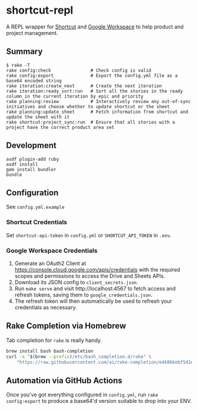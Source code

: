 # shortcut-repl

A REPL wrapper for [Shortcut](https://www.shortcut.com/) and [Google Workspace](https://workspace.google.com/) to help product and project management.

## Summary

```
$ rake -T
rake config:check               # Check config is valid
rake config:export              # Export the config.yml file as a base64 encoded string
rake iteration:create_next      # Create the next iteration
rake iteration:ready_sort:run   # Sort all the stories in the ready column in the current iteration by epic and priority
rake planning:review            # Interactively review any out-of-sync initiatives and choose whether to update shortcut or the sheet
rake planning:update_sheet      # Fetch information from shortcut and update the sheet with it
rake shortcut:project_sync:run  # Ensure that all stories with a project have the correct product area set
```

## Development

```shell
asdf plugin-add ruby
asdf install
gem install bundler
bundle
```

## Configuration

See `config.yml.example`

### Shortcut Credentials

Set `shortcut-api-token` in `config.yml` or `SHORTCUT_API_TOKEN` in `.env`.

### Google Workspace Credentials

1. Generate an OAuth2 Client at https://console.cloud.google.com/apis/credentials with the required scopes and permissions to access the Drive and Sheets APIs.
1. Download its JSON config to `client_secrets.json`.
1. Run `make serve` and visit http://localhost:4567 to fetch access and refresh tokens, saving them to `google_credentials.json`.
1. The refresh token will then automatically be used to refresh your credentials as necessary.

## Rake Completion via Homebrew

Tab completion for `rake` is really handy.

```sh
brew install bash bash-completion
curl -o "$(brew --prefix)/etc/bash_completion.d/rake" \
    "https://raw.githubusercontent.com/ai/rake-completion/e46866ebf5d2e0d5b8cb3f03bae6ff98f22a2899/rake"
```

## Automation via GitHub Actions

Once you've got everything configured in `config.yml`, run `rake config:export` to produce a base64'd version suitable to drop into your ENV.


